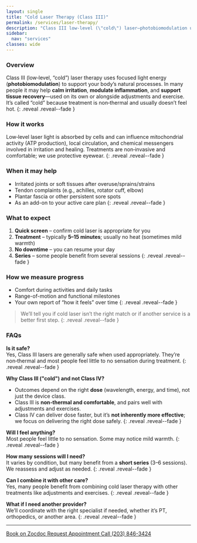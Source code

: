 ```yaml
---
layout: single
title: "Cold Laser Therapy (Class III)"
permalink: /services/laser-therapy/
description: "Class III low‑level (\"cold\") laser—photobiomodulation used alongside care to help calm irritation and support recovery."
sidebar:
  nav: "services"
classes: wide
---
```


### Overview
Class III (low‑level, “cold”) laser therapy uses focused light energy (**photobiomodulation**) to support your body’s natural processes. In many people it may help **calm irritation**, **modulate inflammation**, and **support tissue recovery**—used on its own or alongside adjustments and exercise. It’s called “cold” because treatment is non‑thermal and usually doesn’t feel hot.
{: .reveal .reveal--fade }

### How it works
Low‑level laser light is absorbed by cells and can influence mitochondrial activity (ATP production), local circulation, and chemical messengers involved in irritation and healing. Treatments are non‑invasive and comfortable; we use protective eyewear.
{: .reveal .reveal--fade }

### When it may help
- Irritated joints or soft tissues after overuse/sprains/strains  
- Tendon complaints (e.g., achilles, rotator cuff, elbow)  
- Plantar fascia or other persistent sore spots  
- As an add-on to your active care plan
{: .reveal .reveal--fade }

### What to expect
1. **Quick screen** – confirm cold laser is appropriate for you  
2. **Treatment** – typically **5–15 minutes**; usually no heat (sometimes mild warmth)  
3. **No downtime** – you can resume your day  
4. **Series** – some people benefit from several sessions
{: .reveal .reveal--fade }

### How we measure progress
- Comfort during activities and daily tasks  
- Range-of-motion and functional milestones  
- Your own report of “how it feels” over time
{: .reveal .reveal--fade }

> We’ll tell you if cold laser isn’t the right match or if another service is a better first step.
>{: .reveal .reveal--fade }

### FAQs
  **Is it safe?**  
  Yes, Class III lasers are generally safe when used appropriately. They’re non‑thermal and most people feel little to no sensation during treatment.
  {: .reveal .reveal--fade }

  **Why Class III ("cold") and not Class IV?**  
  - Outcomes depend on the right **dose** (wavelength, energy, and time), not just the device class.  
  - Class III is **non‑thermal and comfortable**, and pairs well with adjustments and exercises.  
  - Class IV can deliver dose faster, but it’s **not inherently more effective**; we focus on delivering the right dose safely.
  {: .reveal .reveal--fade }

  **Will I feel anything?**  
  Most people feel little to no sensation. Some may notice mild warmth.
  {: .reveal .reveal--fade }

  **How many sessions will I need?**  
  It varies by condition, but many benefit from a **short series** (3–6 sessions). We reassess and adjust as needed.
  {: .reveal .reveal--fade }

  **Can I combine it with other care?**  
  Yes, many people benefit from combining cold laser therapy with other treatments like adjustments and exercises.
  {: .reveal .reveal--fade }

  **What if I need another provider?**  
  We’ll coordinate with the right specialist if needed, whether it’s PT, orthopedics, or another area.
  {: .reveal .reveal--fade }

---

<div class="contact-actions reveal reveal--up">
  <a href="https://www.zocdoc.com/practice/cranbury-chiropractic-center-43835" class="btn">
    <span class="btn-label">Book on Zocdoc</span>
  </a>
  <a href="/contact/" class="btn">
    <span class="btn-label">Request Appointment</span>
  </a>
  <a href="tel:+12038463424" class="btn">
    <span class="btn-label">Call (203) 846-3424</span>
  </a>
</div>